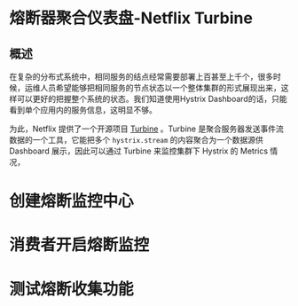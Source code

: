 # 熔断器聚合仪表盘-Netflix Turbine



## 概述

在复杂的分布式系统中，相同服务的结点经常需要部署上百甚至上千个，很多时候，运维人员希望能够把相同服务的节点状态以一个整体集群的形式展现出来，这样可以更好的把握整个系统的状态。我们知道使用Hystrix Dashboard的话，只能看到单个应用内的服务信息，这明显不够。 

为此，Netflix 提供了一个开源项目 [Turbine](https://github.com/Netflix/Turbine) 。Turbine 是聚合服务器发送事件流数据的一个工具，它能把多个 `hystrix.stream` 的内容聚合为一个数据源供 Dashboard 展示，因此可以通过 Turbine 来监控集群下 Hystrix 的 Metrics 情况，

# 创建熔断监控中心



# 消费者开启熔断监控



# 测试熔断收集功能